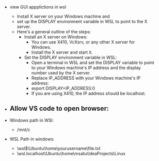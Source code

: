 - view GUI appplictions in wsl
  - Install X server on your Windows machine and 
  - set up the DISPLAY environment variable in WSL to point to the X server. 
  - Here's a general outline of the steps:
    - Install an X server on Windows:
      - You can use X410, VcXsrv, or any other X server for Windows.
      - Install the X server and start it. 
    - Set the DISPLAY environment variable in WSL:
      - Open a terminal in WSL and set the DISPLAY variable to point to your Windows machine's IP address and the display number used by the X server. 
      - Replace IP_ADDRESS with your Windows machine's IP address:
      - export DISPLAY=IP_ADDRESS:0 
      - If you are using X410, the IP address should be localhost.

- Allow VS code to open browser:
  - 

- Windows path in WSl: 
  - /mnt/c
- WSL Path in windows:
  - \\wsl$\Ubuntu\home\yourusername\file.txt
  - \\wsl.localhost\Ubuntu\home\msatu\IdeaProjects\Linux
